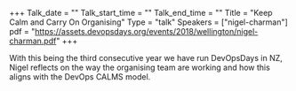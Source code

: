 +++
Talk_date = ""
Talk_start_time = ""
Talk_end_time = ""
Title = "Keep Calm and Carry On Organising"
Type = "talk"
Speakers = ["nigel-charman"]
pdf = "https://assets.devopsdays.org/events/2018/wellington/nigel-charman.pdf"
+++

With this being the third consecutive year we have run DevOpsDays in NZ, Nigel reflects on the way the organising team are working and how this aligns with the DevOps CALMS model.
